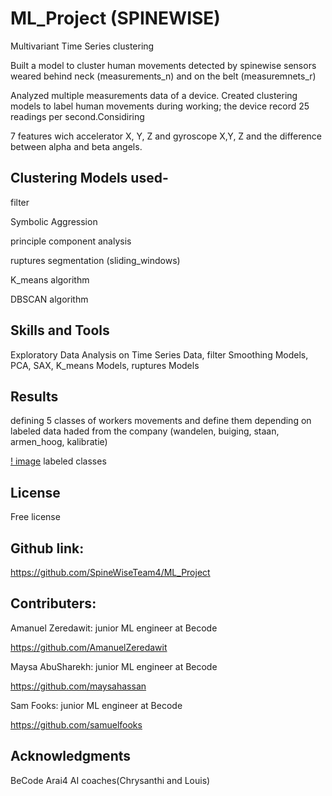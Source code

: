 # ML_Project (SPINEWISE)

Multivariant Time Series clustering

Built a model to cluster human movements detected by spinewise sensors weared behind neck (measurements_n) and on the belt (measuremnets_r)

Analyzed multiple measurements data of a device. Created clustering models to label human movements during working; the device record 25 readings per second.Considiring 

7 features wich accelerator X, Y, Z and gyroscope X,Y, Z and the difference between alpha and beta angels.


## Clustering Models used-

filter

Symbolic Aggression

principle component analysis

ruptures segmentation (sliding_windows)

K_means algorithm

DBSCAN algorithm



## Skills and Tools

Exploratory Data Analysis on Time Series Data, filter Smoothing Models, PCA, SAX, K_means Models, ruptures Models

## Results

defining 5 classes of workers movements and define them depending on labeled data haded from the company (wandelen, buiging, staan, armen_hoog, kalibratie)
 
[! image](link ) labeled classes

## License

Free license

## Github link:

https://github.com/SpineWiseTeam4/ML_Project


## Contributers:

Amanuel Zeredawit: junior ML engineer at Becode

https://github.com/AmanuelZeredawit

Maysa AbuSharekh: junior ML engineer at Becode

https://github.com/maysahassan

Sam Fooks: junior ML engineer at Becode

https://github.com/samuelfooks

## Acknowledgments

BeCode Arai4 AI coaches(Chrysanthi and Louis)









	

